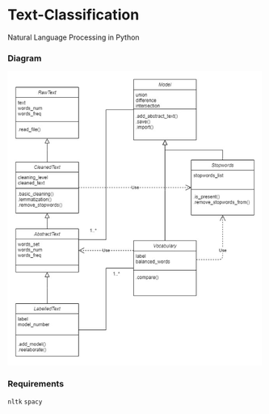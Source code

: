 # Text-Classification
Natural Language Processing in Python

### Diagram

![Diagram](Diagram.jpg)


### Requirements

`nltk`
`spacy`

